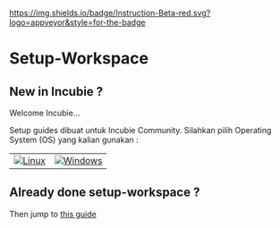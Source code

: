 https://img.shields.io/badge/Instruction-Beta-red.svg?logo=appveyor&style=for-the-badge

# Setup-Workspace

## New in Incubie ?
Welcome Incubie...

Setup guides dibuat untuk Incubie Community. Silahkan pilih Operating System (OS) yang kalian gunakan :

<table>
  <tr>
    <td>
      <a href="OS/Linux.md">
        <img src="https://img.icons8.com/color/100/000000/linux.png" alt="Linux" />
      </a>
    </td>
    <td>
      <a href="OS/Windows.md">
        <img src="https://img.icons8.com/color/100/000000/windows8.png" alt="Windows">
      </a>
    </td>
  </tr>
</table>

## Already done setup-workspace ?
Then jump to [this guide](git-setup/git-setup.md)
